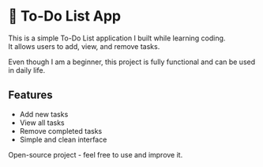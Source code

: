 # 📝 To-Do List App

This is a simple To-Do List application I built while learning coding.  
It allows users to add, view, and remove tasks.  

Even though I am a beginner, this project is fully functional and can be used in daily life.

## Features
- Add new tasks
- View all tasks
- Remove completed tasks
- Simple and clean interface

Open-source project - feel free to use and improve it.

